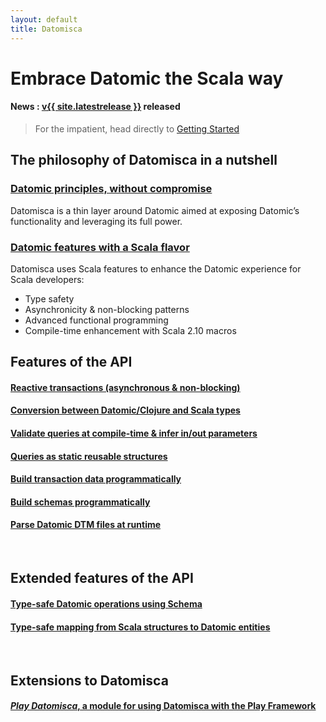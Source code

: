 ```yaml
---
layout: default
title: Datomisca
---
```


# Embrace Datomic the Scala way

#### **News** : [v{{ site.latestrelease }}](doc/releases.html#release) released

> For the impatient, head directly to [Getting Started](doc/getstarted.html)

## The philosophy of Datomisca in a nutshell

### <a href="doc/philosophy.html#philosophy-embrace" class="icon-circle-arrow-right"><span class="space5"><span class="spec-font">Datomic principles, without compromise</span></span></a>
Datomisca is a thin layer around Datomic aimed at exposing Datomic’s functionality and leveraging its full power.

### <a href="doc/philosophy.html#philosophy-enhance" class="icon-circle-arrow-right"><span class="space5"><span class="spec-font">Datomic features with a Scala flavor</span></span></a>

Datomisca uses Scala features to enhance the Datomic experience for Scala developers:

- Type safety
- Asynchronicity & non-blocking patterns
- Advanced functional programming
- Compile-time enhancement with Scala 2.10 macros


## Features of the API

#### <a href="doc/features.html#features-reactive" class="icon-circle-arrow-right"><span class="space5"><span class="spec-font-small">Reactive transactions (asynchronous & non-blocking)</span></span></a>

#### <a href="doc/features.html#features-scalatypes" class="icon-circle-arrow-right"><span class="space5"><span class="spec-font-small">Conversion between Datomic/Clojure and Scala types</span></span></a>

#### <a href="doc/features.html#features-compilequeries" class="icon-circle-arrow-right"><span class="space5"><span class="spec-font-small">Validate queries at compile-time & infer in/out parameters</span></span></a>

#### <a href="doc/features.html#features-staticqueries" class="icon-circle-arrow-right"><span class="space5"><span class="spec-font-small">Queries as static reusable structures</span></span></a>

#### <a href="doc/features.html#features-ops" class="icon-circle-arrow-right"><span class="space5"><span class="spec-font-small">Build transaction data programmatically</span></span></a>

#### <a href="doc/features.html#features-schema" class="icon-circle-arrow-right"><span class="space5"><span class="spec-font-small">Build schemas programmatically</span></span></a>

#### <a href="doc/features.html#features-dtm-parsing" class="icon-circle-arrow-right"><span class="space5"><span class="spec-font-small">Parse Datomic DTM files at runtime</span></span></a>

<br/>

## Extended features of the API


#### <a href="doc/features.html#features-typesafe-ops" class="icon-circle-arrow-right"><span class="space5"><span class="spec-font-small">Type-safe Datomic operations using Schema</span></span></a>

#### <a href="doc/features.html#features-mapping" class="icon-circle-arrow-right"><span class="space5"><span class="spec-font-small">Type-safe mapping from Scala structures to Datomic entities</span></span></a>

<br/>

## Extensions to Datomisca

#### <a href="doc/play-datomisca.html" class="icon-circle-arrow-right"><span class="space5"><span class="spec-font">_Play Datomisca_, a module for using Datomisca with the Play Framework</span></span></a>


